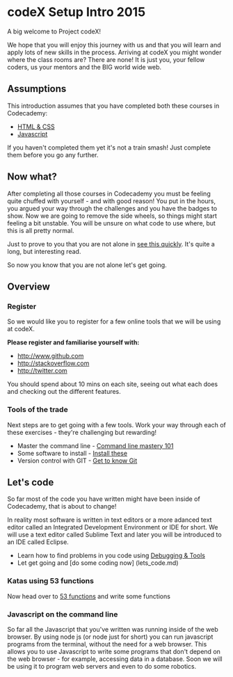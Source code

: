 # codeX Setup Intro 2015

A big welcome to Project codeX! 

We hope that you will enjoy this journey with us and that you will learn and apply lots of new skills in the process. Arriving at codeX you might wonder where the class rooms are? There are none! It is just you, your fellow coders, us your mentors and the BIG world wide web.

## Assumptions

This introduction assumes that you have completed both these courses in Codecademy:

 * [HTML & CSS](http://www.codecademy.com/en/tracks/web)
 * [Javascript](http://www.codecademy.com/en/tracks/javascript)

If you haven't completed them yet it's not a train smash! Just complete them before you go any further.

## Now what?

After completing all those courses in Codecademy you must be feeling quite chuffed with yourself - and with good reason! You put in the hours, you argued your way through the challenges and you have the badges to show. Now we are going to remove the side wheels, so things might start feeling a bit unstable. You will be unsure on what code to use where, but this is all pretty normal. 

Just to prove to you that you are not alone in [see this quickly](http://www.vikingcodeschool.com/posts/why-learning-to-code-is-so-damn-hard). It's quite a long, but interesting read.

So now you know that you are not alone let's get going.

## Overview

### Register

So we would like you to register for a few online tools that we will be using at codeX. 

**Please register and familiarise yourself with:**

* http://www.github.com
* http://stackoverflow.com
* http://twitter.com

You should spend about 10 mins on each site, seeing out what each does and checking out the different features.

### Tools of the trade

Next steps are to get going with a few tools.
Work your way through each of these exercises - they're challenging but rewarding!

* Master the command line - [Command line mastery 101](command_line.md)
* Some software to install - [Install these](software_to_install.md)
* Version control with GIT - [Get to know Git](know_git.md)

## Let's code

So far most of the code you have written might have been inside of Codecademy, that is about to change! 

In reality most software is written in text editors or a more adanced text editor called an Integrated Development Environment or IDE for short. We will use a text editor called Sublime Text and later you will be introduced to an IDE called Eclipse.

* Learn how to find problems in you code using [Debugging & Tools](debug_tools.md)
* Let get going and [do some coding now] (lets_code.md)

### Katas using 53 functions

Now head over to [53 functions](https://github.com/codex-academy/53functions/blob/master/README.md) and write some functions


### Javascript on the command line

So far all the Javascript that you've written was running inside of the web browser. 
By using node js (or node just for short) you can run javascript programs from the terminal, without the need for a web browser. This allows you to use Javascript to write some programs that don't depend on the web browser - for example, accessing data in a database. Soon we will be using it to program web servers and even to do some robotics.


